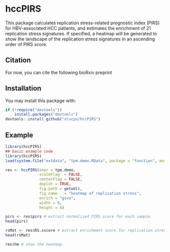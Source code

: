 # hccPIRS

<!-- badges: start -->
<!-- badges: end -->

This package calculates replication stress-related prognostic index (PIRS) for HBV-associated HCC patients, and estimates the enrichment of 21 replication stress signatures. If specified, a heatmap will be generated to show the landscape of the replication stress signatures in an ascending order of PIRS score.

## Citation

For now, you can cite the following bioRxiv preprint

## Installation

You may install this package with:

``` r
if (!require("devtools")) 
    install.packages("devtools")
devtools::install_github("xlucpu/hccPIRS")
```

## Example

``` r
library(hccPIRS)
## basic example code
library(hccPIRS)
load(system.file("extdata", "tpm.demo.RData", package = "function", mustWork = TRUE)) # load example data

res <- hccPIRS(expr = tpm.demo,
               scaleFlag  = FALSE,
               centerFlag = FALSE,
               doplot = TRUE,
               fig.path = getwd(),
               fig.name   = "heatmap of replication stress",
               enrich = "gsva",
               width = 6,
               height = 4)

pirs <- res$pirs # extract normalized PIRS score for each sample
head(pirs)

rsMat <- res$RS.sscore # extract enrichment score for replication stress signatures
head(rsMat)

res$hm # show the heatmap
```

